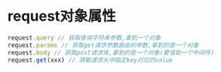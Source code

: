 # request对象属性

```javascript
request.query // 获取查询字符串参数,拿到一个对象
request.params // 获取get请求参数路由的参数,拿到的是一个对象
request.body // 获取post请求体,拿到的是一个对象(要借助一个中间件)
request.get(xxx) // 获取请求头中指定key对应的value
```

